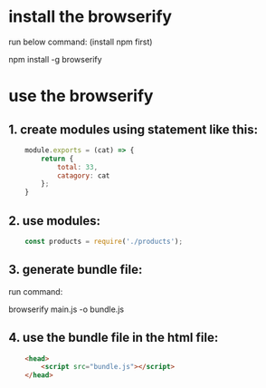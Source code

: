 

# install the browserify

run below command: (install npm first)

npm install -g browserify


# use the browserify

## 1. create modules using statement like this:

```javascript
    module.exports = (cat) => {
        return {
            total: 33,
            catagory: cat
        };
    }
```

## 2. use modules:
```javascript
    const products = require('./products');
```

## 3. generate bundle file:

run command:

browserify main.js -o bundle.js


## 4. use the bundle file in the html file:
```html
    <head>
        <script src="bundle.js"></script>
    </head>
```